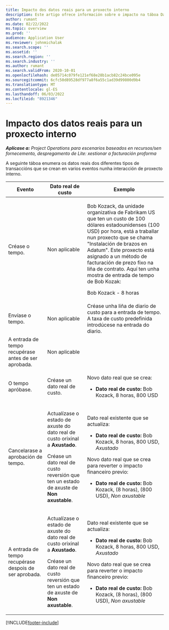 ```yaml
---
title: Impacto dos datos reais para un proxecto interno
description: Este artigo ofrece información sobre o impacto na táboa Datos reais en varios eventos para un proxecto interno en Microsoft Dynamics 365 Project Operations.
author: rumant
ms.date: 02/22/2022
ms.topic: overview
ms.prod: ''
audience: Application User
ms.reviewer: johnmichalak
ms.search.scope: ''
ms.assetid: ''
ms.search.region: ''
ms.search.industry: ''
ms.author: rumant
ms.search.validFrom: 2020-10-01
ms.openlocfilehash: de05714c079fe121ef68e28b1acb82c24bce095e
ms.sourcegitcommit: 6cfc50d89528df977a8f6a55c1ad39d99800d9b4
ms.translationtype: MT
ms.contentlocale: gl-ES
ms.lasthandoff: 06/03/2022
ms.locfileid: "8921346"
---
```

# <a name="actuals-impact-for-an-internal-project"></a>Impacto dos datos reais para un proxecto interno

_**Aplícase a:** Project Operations para escenarios baseados en recursos/sen fornecemento, despregamento de Lite: xestionar a facturación proforma_

A seguinte táboa enumera os datos reais dos diferentes tipos de transaccións que se crean en varios eventos nunha interacción de proxecto interno.

| Evento | Dato real de custo | Exemplo |
|---|---|---|
| Créase o tempo. | Non aplicable | <p>Bob Kozack, da unidade organizativa de Fabrikam US que ten un custo de 100 dólares estadounidenses (100 USD) por hora, está a traballar nun proxecto que se chama "Instalación de brazos en Adatum". Este proxecto está asignado a un método de facturación de prezo fixo na liña de contrato. Aquí ten unha mostra de entrada de tempo de Bob Kozak:</p><p>Bob Kozack - 8 horas</p> |
| Envíase o tempo. | Non aplicable | Créase unha liña de diario de custo para a entrada de tempo. A taxa de custo predefinida introdúcese na entrada do diario. |
| A entrada de tempo recupérase antes de ser aprobada. | Non aplicable | |
| O tempo apróbase. | Créase un dato real de custo. | <p>Novo dato real que se crea:</p><ul><li>**Dato real de custo:** Bob Kozack, 8 horas, 800 USD</li></ul> |
| Cancelarase a aprobación de tempo. | <p>Actualízase o estado de axuste do dato real de custo orixinal a **Axustado**.</p><p>Créase un dato real de custo reversión que ten un estado de axuste de **Non axustable**.</p> | <p>Dato real existente que se actualiza:</p><ul><li>**Dato real de custo:** Bob Kozack, 8 horas, 800 USD, *Axustado*</li></ul><p>Novo dato real que se crea para reverter o impacto financeiro previo:</p><ul><li>**Dato real de custo:** Bob Kozack, (8 horas), (800 USD), *Non axustable*</li></ul> |
| A entrada de tempo recupérase despois de ser aprobada. | <p>Actualízase o estado de axuste do dato real de custo orixinal a **Axustado**.</p><p>Créase un dato real de custo reversión que ten un estado de axuste de **Non axustable**.</p> | <p>Dato real existente que se actualiza:</p><ul><li>**Dato real de custo:** Bob Kozack, 8 horas, 800 USD, *Axustado*</li></ul><p>Novo dato real que se crea para reverter o impacto financeiro previo:</p><ul><li>**Dato real de custo:** Bob Kozack, (8 horas), (800 USD), *Non axustable*</li></ul> |

[!INCLUDE[footer-include](../includes/footer-banner.md)]
